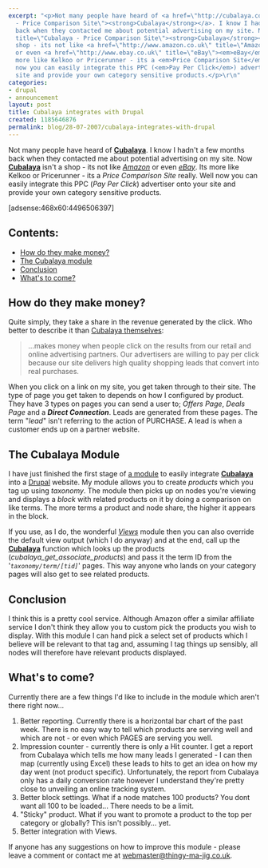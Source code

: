 ```yaml
---
excerpt: "<p>Not many people have heard of <a href=\"http://cubalaya.co.uk/\" title=\"Cubalaya
  - Price Comparison Site\"><strong>Cubalaya</strong></a>. I know I hadn't a few months
  back when they contacted me about potential advertising on my site. Now <a href=\"http://cubalaya.co.uk/\"
  title=\"Cubalaya - Price Comparison Site\"><strong>Cubalaya</strong></a> isn't a
  shop - its not like <a href=\"http://www.amazon.co.uk\" title=\"Amazon\"><em>Amazon</em></a>
  or even <a href=\"http://www.ebay.co.uk\" title=\"eBay\"><em>eBay</em></a>. Its
  more like Kelkoo or Pricerunner - its a <em>Price Comparison Site</em> really. Well
  now you can easily integrate this PPC (<em>Pay Per Click</em>) advertiser onto your
  site and provide your own category sensitive products.</p>\r\n"
categories:
- drupal
- announcement
layout: post
title: Cubalaya integrates with Drupal
created: 1185646876
permalink: blog/28-07-2007/cubalaya-integrates-with-drupal
---
```

<p>Not many people have heard of <a href="http://cubalaya.co.uk/" title="Cubalaya - Price Comparison Site"><strong>Cubalaya</strong></a>. I know I hadn't a few months back when they contacted me about potential advertising on my site. Now <a href="http://cubalaya.co.uk/" title="Cubalaya - Price Comparison Site"><strong>Cubalaya</strong></a> isn't a shop - its not like <a href="http://www.amazon.co.uk" title="Amazon"><em>Amazon</em></a> or even <a href="http://www.ebay.co.uk" title="eBay"><em>eBay</em></a>. Its more like Kelkoo or Pricerunner - its a <em>Price Comparison Site</em> really. Well now you can easily integrate this PPC (<em>Pay Per Click</em>) advertiser onto your site and provide your own category sensitive products.</p>
<!--break-->
<p>[adsense:468x60:4496506397]</p>
<h2>Contents:</h2>
<ul>
    <li><a href="#how">How do they make money?</a></li>
    <li><a href="#module">The Cubalaya module</a></li>
    <li><a href="#conclusion">Conclusion</a></li>
    <li><a href="#future">What's to come?</a></li>
</ul>
<h2><a name="how">How do they make money?</a></h2>
<p>Quite simply, they take a share in the revenue generated by the click. Who better to describe it than <a href="http://cubalaya.co.uk/about" title="About Cubalaya">Cubalaya themselves</a>:</p>
<blockquote cite="http://cubalaya.co.uk/about">
<p>&hellip;makes money when people click on the results from our retail and online advertising partners. Our advertisers are willing to pay per click because our site delivers high quality shopping leads that convert into real purchases.</p>
</blockquote>
<p>When you click on a link on my site, you get taken through to their site. The type of page you get taken to depends on how I configured by product. They have 3 types on pages you can send a user to; <em>Offers Page</em>, <em>Deals Page</em> and a <em><strong>Direct Connection</strong></em>. Leads are generated from these pages. The term &quot;<em>lead</em>&quot; isn't referring to the action of PURCHASE. A lead is when a customer ends up on a partner website.</p>
<h2><a name="module">The Cubalaya Module</a></h2>
<p>I have just finished the first stage of <a title="Cubalaya Module" href="http://drupal.org/project/cubalaya">a module</a> to easily integrate <a href="http://cubalaya.co.uk/" title="Cubalaya - Price Comparison Site"><strong>Cubalaya</strong></a> into a <a href="http://drupal.org">Drupal</a> website. My module allows you to create <em>products</em> which you tag up using <em>taxonomy</em>. The module then picks up on nodes you're viewing and displays a <em>block</em> with related products on it by doing a comparison on like terms. The more terms a product and node share, the higher it appears in the block.</p>
<p>If you use, as I do, the wonderful <a title="View Module" href="http://drupal.org/project/views"><em>Views</em></a> module then you can also override the default view output (which I do anyway) and at the end, call up the <a href="http://cubalaya.co.uk/" title="Cubalaya - Price Comparison Site"><strong>Cubalaya</strong></a> function which looks up the products (<em>cubalaya_get_associate_products</em>) and pass it the term ID from the '<code><em>taxonomy/term/[tid]</em></code>' pages. This way anyone who lands on your category pages will also get to see related products.</p>
<h2><a name="conclusion">Conclusion</a></h2>
<p>I think this is a pretty cool service. Although Amazon offer a similar affiliate service I don't think they allow you to custom pick the products you wish to display. With this module I can hand pick a select set of products which I believe will be relevant to that tag and, assuming I tag things up sensibly, all nodes will therefore have relevant products displayed.</p>
<h2><a name="future">What's to come?</a></h2>
<p>Currently there are a few things I'd like to include in the module which aren't there right now...</p>
<ol>
    <li>Better reporting. Currently there is a horizontal bar chart of the past week. There is no easy way to tell which products are serving well and which are not - or even which PAGES are serving you well.</li>
    <li>Impression counter - currently there is only a Hit counter. I get a report from Cubalaya which tells me how many leads I generated - I can then map (currently using Excel) these leads to hits to get an idea on how my day went (not product specific). Unfortunately, the report from Cubalaya only has a daily conversion rate however I understand they're pretty close to unveiling an online tracking system.</li>
    <li>Better block settings. What if a node matches 100 products? You dont want all 100 to be loaded... There needs to be a limit.</li>
    <li>&quot;Sticky&quot; product. What if you want to promote a product to the top per category or globally? This isn't possibly... yet.</li>
    <li>Better integration with Views.</li>
</ol>
<p>If anyone has any suggestions on how to improve this module - please leave a comment or contact me at <a href="mailto:webmaster@thingy-ma-jig.co.uk?subject=Cublaya%20Information%20Request" title="Contact Me">webmaster@thingy-ma-jig.co.uk</a>.</p>
